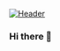 [![Header](https://raw.githubusercontent.com/MartinHeinz/<OWNER>/<OWNER>/readme_header.png "Header")](https://some-url.dev/)


### Hi there 👋



<!--


**SAED2906/SAED2906** is a ✨ _special_ ✨ repository because its `README.md` (this file) appears on your GitHub profile.

Here are some ideas to get you started:

- 🔭 I’m currently working on ...
- 🌱 I’m currently learning ...
- 👯 I’m looking to collaborate on ...
- 🤔 I’m looking for help with ...
- 💬 Ask me about ...
- 📫 How to reach me: ...
- 😄 Pronouns: ...
- ⚡ Fun fact: ...
-->
